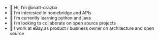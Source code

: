 - 👋 Hi, I’m @matt-drazba
- 👀 I’m interested in homebridge and APIs
- 🌱 I’m currently learning python and java
- 💞️ I’m looking to collaborate on open source projects
- 👷 I work at eBay as product / business owner on architecture and open source

<!---
matt-drazba/matt-drazba is a ✨ special ✨ repository because its `README.md` (this file) appears on your GitHub profile.
You can click the Preview link to take a look at your changes.
--->
